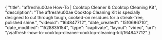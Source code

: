 {
    "title": "affresh\u00ae How-To | Cooktop Cleaner & Cooktop Cleaning Kit",
    "description": "The affresh\u00ae Cooktop Cleaning Kit is specially designed to cut through tough, cooked-on residues for a streak-free, polished shine.",
    "videoid": "164847712",
    "date_created": "1510686710",
    "date_modified": "1528835154",
    "type": "captivate",
    "layout": "video",
    "url": "\/v\/affresh-how-to-cooktop-cleaner-cooktop-cleaning-kit\/164847712"
}